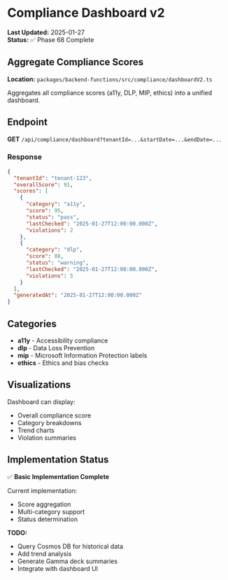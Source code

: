 # Compliance Dashboard v2

**Last Updated:** 2025-01-27  
**Status:** ✅ Phase 68 Complete

## Aggregate Compliance Scores

**Location:** `packages/backend-functions/src/compliance/dashboardV2.ts`

Aggregates all compliance scores (a11y, DLP, MIP, ethics) into a unified dashboard.

## Endpoint

**GET** `/api/compliance/dashboard?tenantId=...&startDate=...&endDate=...`

### Response

```json
{
  "tenantId": "tenant-123",
  "overallScore": 91,
  "scores": [
    {
      "category": "a11y",
      "score": 95,
      "status": "pass",
      "lastChecked": "2025-01-27T12:00:00.000Z",
      "violations": 2
    },
    {
      "category": "dlp",
      "score": 88,
      "status": "warning",
      "lastChecked": "2025-01-27T12:00:00.000Z",
      "violations": 5
    }
  ],
  "generatedAt": "2025-01-27T12:00:00.000Z"
}
```

## Categories

- **a11y** - Accessibility compliance
- **dlp** - Data Loss Prevention
- **mip** - Microsoft Information Protection labels
- **ethics** - Ethics and bias checks

## Visualizations

Dashboard can display:

- Overall compliance score
- Category breakdowns
- Trend charts
- Violation summaries

## Implementation Status

✅ **Basic Implementation Complete**

Current implementation:

- Score aggregation
- Multi-category support
- Status determination

**TODO:**

- Query Cosmos DB for historical data
- Add trend analysis
- Generate Gamma deck summaries
- Integrate with dashboard UI
